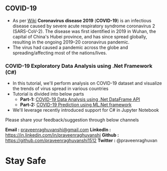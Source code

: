 ## COVID-19
- As per [Wiki](https://en.wikipedia.org/wiki/Coronavirus_disease_2019) **Coronavirus disease 2019** (**COVID-19**) is an infectious disease caused by severe acute respiratory syndrome coronavirus 2 (SARS-CoV-2). The disease was first identified in 2019 in Wuhan, the capital of China's Hubei province, and has since spread globally, resulting in the ongoing 2019–20 coronavirus pandemic.
- The virus had caused a pandemic across the globe and spreading/affecting most of the nations/lives. 

### COVID-19 Exploratory Data Analysis using .Net  Framework (C#)

- In this tutorial, we'll perform analysis on COVID-19 dataset and visualize the trends of virus spread in various countries
- Tutorial is divided into below parts
  - **Part-1:** [COVID-19 Data Analysis using .Net DataFrame API](https://github.com/praveenraghuvanshi1512/covid-19/blob/Part-2/Part-1-COVID-19-mlnet-analysis.ipynb)
  - **Part-2:** [COVID-19 Prediction using ML.Net framework](https://github.com/praveenraghuvanshi1512/covid-19/blob/Part-2/Part-2-COVID-19-mlnet-prediction.ipynb)
- We'll leverage recently introduced support for C# in Jupyter Notebook

Please share your feedback/suggestion through below channels

**Email :** praveenraghuvanshi@gmail.com
**LinkedIn :** https://in.linkedin.com/in/praveenraghuvanshi
**Github :** https://github.com/praveenraghuvanshi1512
**Twitter :** @praveenraghuvan

# Stay Safe
